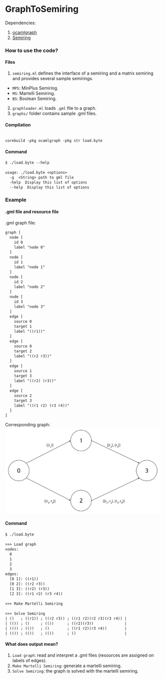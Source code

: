 GraphToSemiring
===============

Dependencies:

1. [ocamlgraph](https://github.com/backtracking/ocamlgraph)
2. [Semiring](https://github.com/kalasoo/Semiring)


### How to use the code?

#### Files

1. `semiring.ml` defines the interface of a semiring and a matrix semiring and provides several sample semirings.
  * `MPS`: MinPlus Semiring.
  * `MS`: Martelli Semiring.
  * `BS`: Boolean Semiring.
2. `graphloader.ml` loads `.gml` file to a graph.
3. `graphs/` folder contains sample .gml files.

#### Compilation

```shell

corebuild -pkg ocamlgraph -pkg str load.byte

```

#### Command

```shell
$ ./load.byte --help

usage: ./load.byte <options>
  -g  <String> path to gml file
  -help  Display this list of options
  --help  Display this list of options
```

### Example

#### .gml file and resource file

.gml graph file:
```gml
graph [
  node [
    id 0
    label "node 0"
  ]
  node [
    id 1
    label "node 1"
  ]
  node [
    id 2
    label "node 2"
  ]
  node [
    id 3
    label "node 3"
  ]
  edge [
    source 0
    target 1
    label "((r1))"
  ]
  edge [
    source 0
    target 2
    label "((r2 r3))"
  ]
  edge [
    source 1
    target 3
    label "((r2) (r3))"
  ]
  edge [
    source 2
    target 3
    label "((r1 r2) (r3 r4))"
  ]
]
```

Corresponding graph:
![basic_graph](graphs/basic.png)

#### Command
```
$ ./load.byte

>>> Load graph
nodes:
  0
  1
  2
  3
edges:
  [0 1]: ((r1))
  [0 2]: ((r2 r3))
  [1 3]: ((r2) (r3))
  [2 3]: ((r1 r2) (r3 r4))

>>> Make Martelli Semiring

>>> Solve Semiring
| ()   ; ((r1)) ; ((r2 r3)) ; ((r1 r2)(r2 r3)(r3 r4)) |
| (()) ; ()     ; (())      ; ((r2)(r3))              |
| (()) ; (())   ; ()        ; ((r1 r2)(r3 r4))        |
| (()) ; (())   ; (())      ; ()                      |
```

#### What does output mean?

1. `Load graph`: read and interpret a .gml files (resources are assigned on labels of edges).
2. `Make Martelli Semiring`: generate a martelli semiring.
3. `Solve Semiring`: the graph is solved with the martelli semiring.

